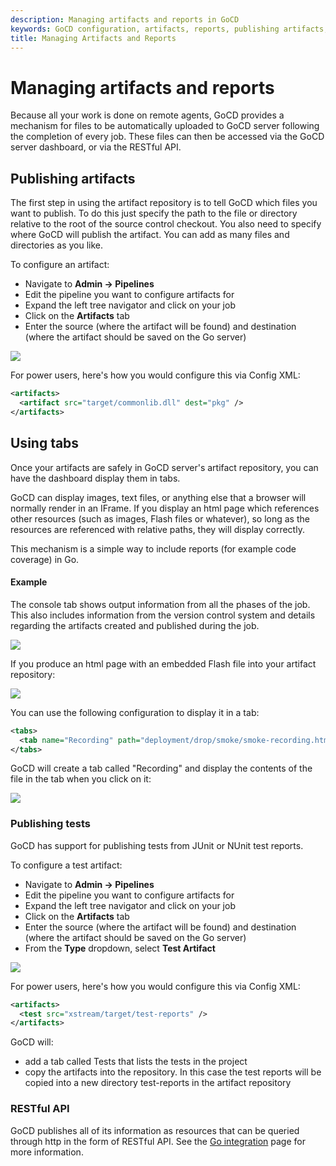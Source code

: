 ```yaml
---
description: Managing artifacts and reports in GoCD
keywords: GoCD configuration, artifacts, reports, publishing artifacts, artifact repository, test artifacts,
title: Managing Artifacts and Reports
---
```


# Managing artifacts and reports

Because all your work is done on remote agents, GoCD provides a mechanism for files to be automatically uploaded to GoCD server following the completion of every job. These files can then be accessed via the GoCD server dashboard, or via the RESTful API.

## Publishing artifacts

The first step in using the artifact repository is to tell GoCD which files you want to publish. To do this just specify the path to the file or directory relative to the root of the source control checkout. You also need to specify where GoCD will publish the artifact. You can add as many files and directories as you like.

To configure an artifact:

- Navigate to **Admin &rarr; Pipelines**
- Edit the pipeline you want to configure artifacts for
- Expand the left tree navigator and click on your job
- Click on the **Artifacts** tab
- Enter the source (where the artifact will be found) and destination (where the artifact should be saved on the Go server)

![](../images/job_artifacts.png)

For power users, here's how you would configure this via Config XML:

```xml
<artifacts>
  <artifact src="target/commonlib.dll" dest="pkg" />
</artifacts>
```

## Using tabs

Once your artifacts are safely in GoCD server's artifact repository, you can have the dashboard display them in tabs.

GoCD can display images, text files, or anything else that a browser will normally render in an IFrame. If you display an html page which references other resources (such as images, Flash files or whatever), so long as the resources are referenced with relative paths, they will display correctly.

This mechanism is a simple way to include reports (for example code coverage) in Go.

#### Example

The console tab shows output information from all the phases of the job. This also includes information from the version control system and details regarding the artifacts created and published during the job.

![](../images/console_out.png)

If you produce an html page with an embedded Flash file into your artifact repository:

![](../images/select_artifact.png)

You can use the following configuration to display it in a tab:

```xml
<tabs>
  <tab name="Recording" path="deployment/drop/smoke/smoke-recording.html" />
</tabs>
```

GoCD will create a tab called "Recording" and display the contents of the file in the tab when you click on it:

![](../images/recording.png)

### Publishing tests

GoCD has support for publishing tests from JUnit or NUnit test reports.

To configure a test artifact:

- Navigate to **Admin &rarr; Pipelines**
- Edit the pipeline you want to configure artifacts for
- Expand the left tree navigator and click on your job
- Click on the **Artifacts** tab
- Enter the source (where the artifact will be found) and destination (where the artifact should be saved on the Go server)
- From the **Type** dropdown, select **Test Artifact**

![](../images/job_test_artifacts.png)

For power users, here's how you would configure this via Config XML:

```xml
<artifacts>
  <test src="xstream/target/test-reports" />
</artifacts>
```

GoCD will:

- add a tab called Tests that lists the tests in the project
- copy the artifacts into the repository. In this case the test reports will be copied into a new directory test-reports in the artifact repository

### RESTful API

GoCD publishes all of its information as resources that can be queried through http in the form of RESTful API. See the [Go integration](../integration/index.html) page for more information.
